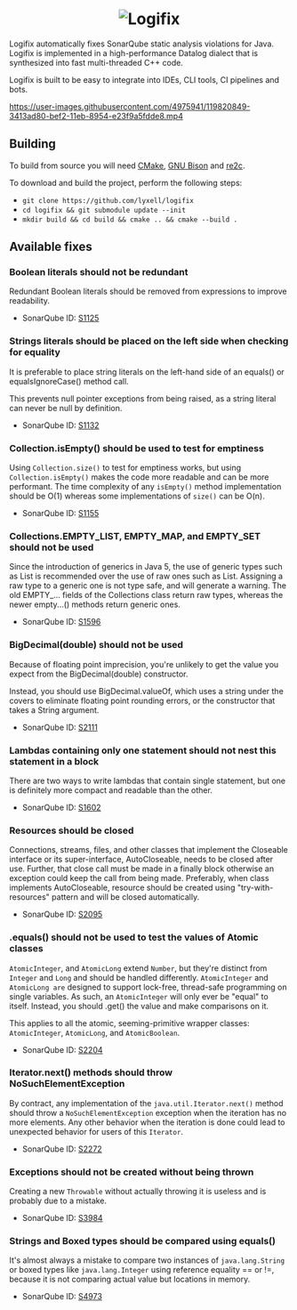 <h1 align="center">
  <img src="https://raw.githubusercontent.com/lyxell/logifix/master/.github/logo.svg" alt="Logifix">
</h1>

Logifix automatically fixes SonarQube static analysis
violations for Java. Logifix is implemented in a high-performance
Datalog dialect that is synthesized into fast multi-threaded C++
code.

Logifix is built to be easy to integrate into IDEs, CLI tools,
CI pipelines and bots.

https://user-images.githubusercontent.com/4975941/119820849-3413ad80-bef2-11eb-8954-e23f9a5fdde8.mp4

## Building

To build from source you will need [CMake](https://cmake.org/), [GNU Bison](https://www.gnu.org/software/bison/) and [re2c](https://re2c.org/).

To download and build the project, perform the following steps:

* `git clone https://github.com/lyxell/logifix`
* `cd logifix && git submodule update --init`
* `mkdir build && cd build && cmake .. && cmake --build .`

## Available fixes

### Boolean literals should not be redundant

Redundant Boolean literals should be removed from expressions to improve readability.

* SonarQube ID: [S1125](https://rules.sonarsource.com/java/RSPEC-1125)

### Strings literals should be placed on the left side when checking for equality

It is preferable to place string literals on the left-hand side of an equals() or equalsIgnoreCase() method call.

This prevents null pointer exceptions from being raised, as a string literal can never be null by definition.

* SonarQube ID: [S1132](https://rules.sonarsource.com/java/RSPEC-1132)

### Collection.isEmpty() should be used to test for emptiness

Using `Collection.size()` to test for emptiness works, but using `Collection.isEmpty()` makes the code more readable and can be more performant. The time complexity of any `isEmpty()` method implementation should be O(1) whereas some implementations of `size()` can be O(n).

* SonarQube ID: [S1155](https://rules.sonarsource.com/java/RSPEC-1155)

### Collections.EMPTY_LIST, EMPTY_MAP, and EMPTY_SET should not be used

Since the introduction of generics in Java 5, the use of generic types such as List<String> is recommended over the use of raw ones such as List. Assigning a raw type to a generic one is not type safe, and will generate a warning. The old EMPTY_... fields of the Collections class return raw types, whereas the newer empty...() methods return generic ones.

* SonarQube ID: [S1596](https://rules.sonarsource.com/java/RSPEC-1596)

### BigDecimal(double) should not be used
  
Because of floating point imprecision, you're unlikely to get the value you expect from the BigDecimal(double) constructor.

Instead, you should use BigDecimal.valueOf, which uses a string under the covers to eliminate floating point rounding errors, or the constructor that takes a String argument.
 
* SonarQube ID: [S2111](https://rules.sonarsource.com/java/RSPEC-2111)

### Lambdas containing only one statement should not nest this statement in a block

There are two ways to write lambdas that contain single statement, but one is definitely more compact and readable than the other.

* SonarQube ID: [S1602](https://rules.sonarsource.com/java/RSPEC-1602)

### Resources should be closed

Connections, streams, files, and other classes that implement the Closeable interface or its super-interface, AutoCloseable, needs to be closed after use. Further, that close call must be made in a finally block otherwise an exception could keep the call from being made. Preferably, when class implements AutoCloseable, resource should be created using "try-with-resources" pattern and will be closed automatically.

* SonarQube ID: [S2095](https://rules.sonarsource.com/java/RSPEC-2095)

### .equals() should not be used to test the values of Atomic classes

`AtomicInteger`, and `AtomicLong` extend `Number`, but they're distinct from `Integer` and `Long` and should be handled differently. `AtomicInteger` and `AtomicLong are` designed to support lock-free, thread-safe programming on single variables. As such, an `AtomicInteger` will only ever be "equal" to itself. Instead, you should .get() the value and make comparisons on it.

This applies to all the atomic, seeming-primitive wrapper classes: `AtomicInteger`, `AtomicLong`, and `AtomicBoolean`.
  
* SonarQube ID: [S2204](https://rules.sonarsource.com/java/RSPEC-2204)

### Iterator.next() methods should throw NoSuchElementException
  
By contract, any implementation of the `java.util.Iterator.next()` method should throw a `NoSuchElementException` exception when the iteration has no more elements. Any other behavior when the iteration is done could lead to unexpected behavior for users of this `Iterator`.
  
* SonarQube ID: [S2272](https://rules.sonarsource.com/java/RSPEC-2272)
  
### Exceptions should not be created without being thrown
  
Creating a new `Throwable` without actually throwing it is useless and is probably due to a mistake.
  
* SonarQube ID: [S3984](https://rules.sonarsource.com/java/RSPEC-3984)
  
### Strings and Boxed types should be compared using equals()
  
It's almost always a mistake to compare two instances of `java.lang.String` or boxed types like `java.lang.Integer` using reference equality == or !=, because it is not comparing actual value but locations in memory.
  
* SonarQube ID: [S4973](https://rules.sonarsource.com/java/RSPEC-4973)
